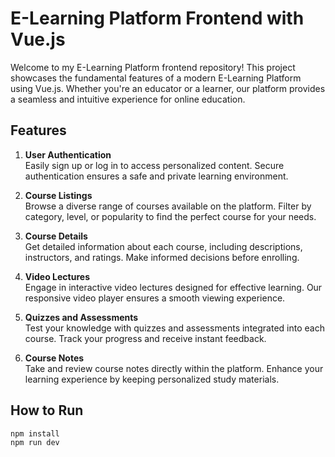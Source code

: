 # E-Learning Platform Frontend with Vue.js

Welcome to my E-Learning Platform frontend repository! This project showcases the fundamental features of a modern E-Learning Platform using Vue.js. Whether you're an educator or a learner, our platform provides a seamless and intuitive experience for online education.

## Features
1. **User Authentication**  
Easily sign up or log in to access personalized content. Secure authentication ensures a safe and private learning environment.

2. **Course Listings**  
Browse a diverse range of courses available on the platform. Filter by category, level, or popularity to find the perfect course for your needs.

3. **Course Details**  
Get detailed information about each course, including descriptions, instructors, and ratings. Make informed decisions before enrolling.

4. **Video Lectures**  
Engage in interactive video lectures designed for effective learning. Our responsive video player ensures a smooth viewing experience.

5. **Quizzes and Assessments**  
Test your knowledge with quizzes and assessments integrated into each course. Track your progress and receive instant feedback.

6. **Course Notes**  
Take and review course notes directly within the platform. Enhance your learning experience by keeping personalized study materials.

## How to Run
```
npm install
npm run dev
```
